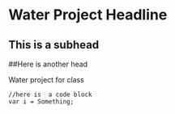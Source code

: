 Water Project Headline
============

This is a subhead
-----------

##Here is another head

Water project for class

```
//here is  a code block
var i = Something;

```
